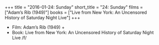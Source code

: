 +++
title = "2016-01-24: Sunday"
short_title = "24: Sunday"
films = ["Adam’s Rib (1949)"]
books = ["Live from New York: An Uncensored History of Saturday Night Live"]
+++


* Film: Adam’s Rib (1949) +
* Book: Live from New York: An Uncensored History of Saturday Night Live /f/
